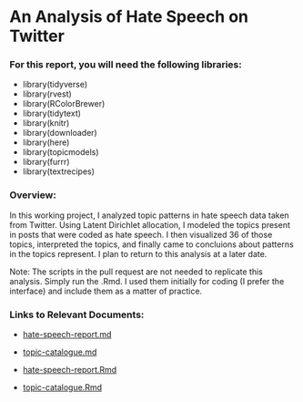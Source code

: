 # An Analysis of Hate Speech on Twitter

### For this report, you will need the following libraries: 
* library(tidyverse)
* library(rvest)
* library(RColorBrewer)
* library(tidytext)
* library(knitr)
* library(downloader)
* library(here)
* library(topicmodels)
* library(furrr)
* library(textrecipes)

### Overview: 

In this working project, I analyzed topic patterns in hate speech data taken from Twitter. Using Latent Dirichlet allocation, I modeled the topics present in posts that were coded as hate speech. I then visualized 36 of those topics, interpreted the topics, and finally came to concluions about patterns in the topics represent. I plan to return to this analysis at a later date. 

Note: The scripts in the pull request are not needed to replicate this analysis. Simply run the .Rmd. I used them initially for coding (I prefer the interface) and include them as a matter of practice. 

### Links to Relevant Documents:  

* [hate-speech-report.md](https://github.com/zanderarnao/Twitter-Hate-Speech/blob/95391f375c79bb07a132cd4d6356b7d67c18c720/hate-speech-report.md)

* [topic-catalogue.md](https://github.com/zanderarnao/Twitter-Hate-Speech/blob/95391f375c79bb07a132cd4d6356b7d67c18c720/Scripts%20and%20Catalogs/topic-catalogue.md)

* [hate-speech-report.Rmd](https://github.com/zanderarnao/Twitter-Hate-Speech/blob/95391f375c79bb07a132cd4d6356b7d67c18c720/hate-speech-report.Rmd)

* [topic-catalogue.Rmd](https://github.com/zanderarnao/Twitter-Hate-Speech/blob/95391f375c79bb07a132cd4d6356b7d67c18c720/Scripts%20and%20Catalogs/topic-catalogue.Rmd)
